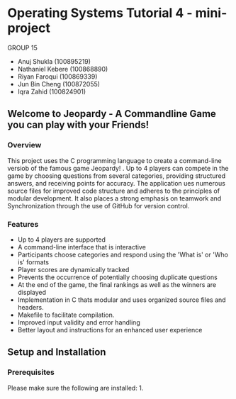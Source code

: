 # Operating Systems Tutorial 4 - mini-project

GROUP 15  
- Anuj Shukla (100895219)
- Nathaniel Kebere (100868890)
- Riyan Faroqui (100869339)
- Jun Bin Cheng (100872055)
- Iqra Zahid (100824901)

## Welcome to Jeopardy - A Commandline Game you can play with your Friends!
### Overview
This project uses the C programming language to create a command-line versiob of the famous game Jeopardy! . Up to 4 players can compete in the game by choosing questions from several categories, providing structured answers, and receiving points for accuracy. The application ues numerous source files for improved code structure and adheres to the principles of modular development. It also places a strong emphasis on teamwork and Synchronization through the use of GitHub for version control.

### Features
- Up to 4 players are supported
- A command-line interface that is interactive
- Participants choose categories and respond using the 'What is' or 'Who is' formats
- Player scores are dynamically tracked
- Prevents the occurrence of potentially choosing duplicate questions
- At the end of the game, the final rankings as well as the winners are displayed
- Implementation in C thats modular and uses organized source files and headers.
- Makefile to facilitate compilation.
- Improved input validity and error handling
- Better layout and instructions for an enhanced user experience


## Setup and Installation
### Prerequisites
Please make sure the following are installed:
1. 


